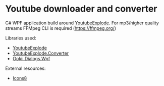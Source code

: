 # Youtube downloader and converter
C# WPF application build around [YoutubeExplode](https://github.com/Tyrrrz/YoutubeExplode).
For mp3/higher quality streams FFMpeg CLI is required (https://ffmpeg.org/)


Libraries used:
* [YoutubeExplode](https://github.com/Tyrrrz/YoutubeExplode)
* [YoutubeExplode.Converter](https://github.com/Tyrrrz/YoutubeExplode/tree/master/YoutubeExplode.Converter)
* [Ookii.Dialogs.Wpf](https://github.com/ookii-dialogs/ookii-dialogs-wpf)

External resources:
* [Icons8](https://icons8.com/)
